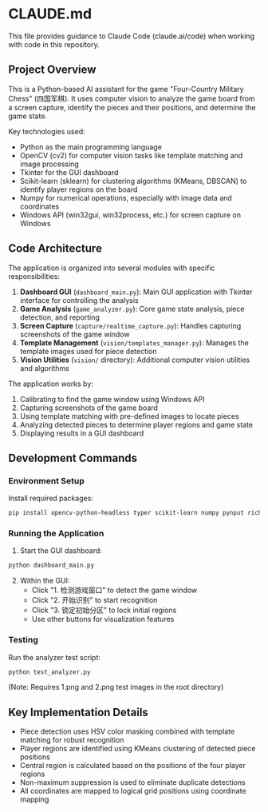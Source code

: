 # CLAUDE.md

This file provides guidance to Claude Code (claude.ai/code) when working with code in this repository.

## Project Overview

This is a Python-based AI assistant for the game "Four-Country Military Chess" (四国军棋). It uses computer vision to analyze the game board from a screen capture, identify the pieces and their positions, and determine the game state.

Key technologies used:
- Python as the main programming language
- OpenCV (cv2) for computer vision tasks like template matching and image processing
- Tkinter for the GUI dashboard
- Scikit-learn (sklearn) for clustering algorithms (KMeans, DBSCAN) to identify player regions on the board
- Numpy for numerical operations, especially with image data and coordinates
- Windows API (win32gui, win32process, etc.) for screen capture on Windows

## Code Architecture

The application is organized into several modules with specific responsibilities:

1. **Dashboard GUI** (`dashboard_main.py`): Main GUI application with Tkinter interface for controlling the analysis
2. **Game Analysis** (`game_analyzer.py`): Core game state analysis, piece detection, and reporting
3. **Screen Capture** (`capture/realtime_capture.py`): Handles capturing screenshots of the game window
4. **Template Management** (`vision/templates_manager.py`): Manages the template images used for piece detection
5. **Vision Utilities** (`vision/` directory): Additional computer vision utilities and algorithms

The application works by:
1. Calibrating to find the game window using Windows API
2. Capturing screenshots of the game board
3. Using template matching with pre-defined images to locate pieces
4. Analyzing detected pieces to determine player regions and game state
5. Displaying results in a GUI dashboard

## Development Commands

### Environment Setup

Install required packages:
```bash
pip install opencv-python-headless typer scikit-learn numpy pynput rich pywin32 psutil
```

### Running the Application

1. Start the GUI dashboard:
```bash
python dashboard_main.py
```

2. Within the GUI:
   - Click "1. 检测游戏窗口" to detect the game window
   - Click "2. 开始识别" to start recognition
   - Click "3. 锁定初始分区" to lock initial regions
   - Use other buttons for visualization features

### Testing

Run the analyzer test script:
```bash
python test_analyzer.py
```
(Note: Requires 1.png and 2.png test images in the root directory)

## Key Implementation Details

- Piece detection uses HSV color masking combined with template matching for robust recognition
- Player regions are identified using KMeans clustering of detected piece positions
- Central region is calculated based on the positions of the four player regions
- Non-maximum suppression is used to eliminate duplicate detections
- All coordinates are mapped to logical grid positions using coordinate mapping